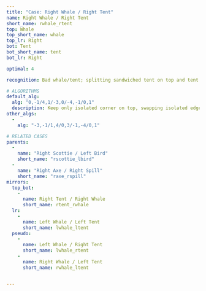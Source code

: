 ```yaml
---
title: "Case: Right Whale / Right Tent"
name: Right Whale / Right Tent
short_name: rwhale_rtent
top: Whale
top_short_name: whale
top_lr: Right
bot: Tent
bot_short_name: tent
bot_lr: Right

optimal: 4

recognition: Bad whale/tent; splitting sandwiched tent on top and tent on bottom breaks squareshape.

# ALGORITHMS
default_alg:
  alg: "0,-1/4,1/-3,0/-4,-1/0,1"
  description: Keep only isolated corner on top, swapping isolated edge for same-color whale to form scottie/bird.
other_algs:
  -
    alg: "-3,-1/1,4/0,3/-1,-4/0,1"

# RELATED CASES
parents:
  -
    name: "Right Scottie / Left Bird"
    short_name: "rscottie_lbird"
  -
    name: "Right Axe / Right Spill"
    short_name: "raxe_rspill"
mirrors:
  top_bot:
    -
      name: Right Tent / Right Whale
      short_name: rtent_rwhale
  lr:
    -
      name: Left Whale / Left Tent
      short_name: lwhale_ltent
  pseudo:
    -
      name: Left Whale / Right Tent
      short_name: lwhale_rtent
    -
      name: Right Whale / Left Tent
      short_name: rwhale_ltent


---
```


